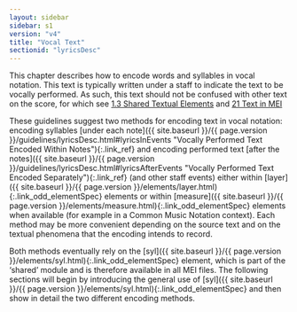 ```yaml
---
layout: sidebar
sidebar: s1
version: "v4"
title: "Vocal Text"
sectionid: "lyricsDesc"
---
```




This chapter describes how to encode words and syllables in vocal notation. This text
is
typically written under a staff to indicate the text to be vocally performed. As such,
this text
should not be confused with other text on the score, for which see <a class="link_ptr" title="Shared Textual Elements" href="{{ site.baseurl }}/{{ page.version }}/guidelines/shared.html#sharedTextualElements">1.3 Shared Textual Elements</a> and 
<a class="link_ptr" title="Text in MEI" href="{{ site.baseurl }}/{{ page.version }}/guidelines/text.html">21 Text in MEI</a>


These guidelines suggest two methods for encoding text in vocal notation: encoding
syllables
[under each note]({{ site.baseurl }}/{{ page.version }}/guidelines/lyricsDesc.html#lyricsInEvents "Vocally Performed Text Encoded Within Notes"){:.link_ref} and encoding performed text [after the notes]({{ site.baseurl }}/{{ page.version }}/guidelines/lyricsDesc.html#lyricsAfterEvents "Vocally Performed Text Encoded Separately"){:.link_ref} (and other staff events) either within [layer]({{ site.baseurl }}/{{ page.version }}/elements/layer.html){:.link_odd_elementSpec} elements or within [measure]({{ site.baseurl }}/{{ page.version }}/elements/measure.html){:.link_odd_elementSpec} elements when
available (for example in a Common Music Notation context). Each method may be more
convenient
depending on the source text and on the textual phenomena that the encoding intends
to
record.


Both methods eventually rely on the [syl]({{ site.baseurl }}/{{ page.version }}/elements/syl.html){:.link_odd_elementSpec} element, which is part of the
‘shared’ module and is therefore available in all MEI files. The following
sections will begin by introducing the general use of [syl]({{ site.baseurl }}/{{ page.version }}/elements/syl.html){:.link_odd_elementSpec} and then show in
detail the two different encoding methods.








